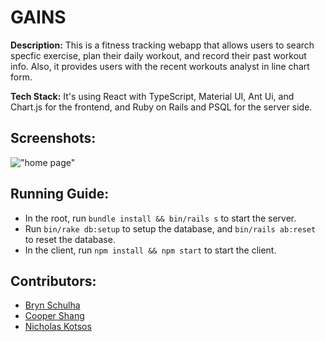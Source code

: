 # GAINS

**Description:** This is a fitness tracking webapp that allows users to search specfic exercise, plan their daily workout, and record their past workout info. Also, it provides users with the recent workouts analyst in line chart form. 

**Tech Stack:** It's using React with TypeScript, Material UI, Ant Ui, and Chart.js for the frontend, and Ruby on Rails and PSQL for the server side.

## Screenshots:
!["home page"]()
<!-- !["workout page"](https://github.com/DyerMaker42/gains/blob/master/client/public/workout.png)
!["exercise page"](https://github.com/DyerMaker42/gains/blob/master/client/public/exercise.png)
!["history page"](https://github.com/DyerMaker42/gains/blob/master/client/public/history.png)
!["insight page"](https://github.com/DyerMaker42/gains/blob/master/client/public/insight.png) -->

## Running Guide:
- In the root, run `bundle install && bin/rails s` to start the server.
- Run `bin/rake db:setup` to setup the database, and `bin/rails ab:reset` to reset the database.
- In the client, run `npm install && npm start` to start the client.

## Contributors:
- [Bryn Schulha](https://github.com/brynschulha)
- [Cooper Shang](https://github.com/vvEii)
- [Nicholas Kotsos](https://github.com/DyerMaker42)  
